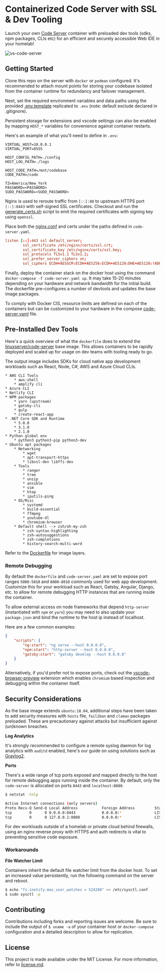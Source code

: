 # Containerized Code Server with SSL & Dev Tooling

Launch your own [Code Server](github.com/linuxserver/docker-code-server) container with preloaded dev tools (sdks, npm packages, CLIs etc) for an efficient and securely accessible Web IDE in your homelab!

![vs-code-server](https://raw.githubusercontent.com/linuxserver/docker-templates/master/linuxserver.io/img/code-server-banner.png)

## Getting Started

Clone this repo on the server with `docker` or `podman` configured. It's recommended to attach mount points for storing your codebase isolated from the container runtime for redundancy and failover management.

Next, set the required environment variables and data paths using the provided [.env.template](.env.template) replicated to `.env` (note: default exclude declared in .gitignore).

Persistent storage for extensions and vscode settings can also be enabled by mapping `HOST_*` variables for convenience against container restarts.

Here's an example of what you'll need to define in `.env`:
```
VIRTUAL_HOST=10.0.0.1
VIRTUAL_PORT=8555

HOST_CONFIG_PATH=./config
HOST_LOG_PATH=./logs

HOST_CODE_PATH=/mnt/codebase
CODE_PATH=/code

TZ=America/New_York
PASSWORD=<PASSWORD>
SUDO_PASSWORD=<SUDO_PASSWORD>
```

Nginx is used to reroute traffic from `[::]:80` to upstream HTTPS port `[::]:8443` with self-signed SSL certificates. Checkout and run the [generate_certs.sh](scripts/generate_certs.sh) script to emit the required certificates with signing key using `openssl`.

Place both the [nginx.conf](config/nginx.conf) and certs under the paths defined in `code-server.yaml`.

```nginx.conf
listen [::]:443 ssl default_server;
        ssl_certificate /etc/nginx/certs/ssl.crt;
        ssl_certificate_key /etc/nginx/certs/ssl.key;
        ssl_protocols TLSv1.1 TLSv1.2;
        ssl_prefer_server_ciphers on;
        ssl_ciphers ECDH+AESGCM:ECDH+AES256:ECDH+AES128:DHE+AES128:!ADH:!AECDH:!MD5;
```

Finally, deploy the container stack on the docker host using the command `docker-compose -f code-server.yaml up`. It may take 15-20 minutes depending on your hardware and network bandwidth for the initial build. The dockerfile pre-configures a number of devtools and updates the base image packages.

To comply with Docker CIS, resource limits are defined on each of the containers but can be customized to your hardware in the compose [code-server.yaml](code-server.yaml) file.

## Pre-Installed Dev Tools

Here's a quick overview of what the `dockerfile` does to extend the [linuxserver/code-server](https://github.com/linuxserver/docker-code-server) base image. This allows containers to be rapidly deployed and scaled up for usage on dev teams with tooling ready to go.

The output image includes SDKs for cloud native app development workloads such as React, Node, C#, AWS and Azure Cloud CLIs. 

```
* AWS CLI Tools
    * aws-shell
    * amplify cli
* Azure CLI
* Netlify CLI
* NPM packages
    * yarn (upstream)
    * gatsby-cli
    * gulp
    * create-react-app
* .NET Core SDK and Runtime
    * 5.0.0
    * 3.1.0
    * 2.1.0
* Python global env
    * python3 python3-pip python3-dev
* Ubuntu apt packages
    * Networking
        * wget
        * apt-transport-https
        * libssl-dev libffi-dev
    * Tools
        * ranger
        * tree
        * unzip
        * ansible
        * vim
        * htop
        * iputils-ping
    * OS/Misc
        * systemd
        * build-essential
        * ffmpeg
        * youtube-dl
        * chromium-browser
    * Default shell --> zsh/oh-my-zsh
        * zsh-syntax-highlighting
        * zsh-autosuggestions
        * zsh-completions
        * history-search-multi-word
```

Refer to the [Dockerfile](dockerfile) for image layers.

### Remote Debugging

By default the `dockerfile` and `code-server.yaml` are set to expose port ranges `5000-5010` and `8000-8010` commonly used for web app development. Customize this for your workload such as React, Gatsby, Angular, Django, etc. to allow for remote debugging HTTP instances that are running inside the container.

To allow external access on node frameworks that depend `http-server` (instantiated with `npm` or `yarn`) you may need to also update your `package.json` and bind the runtime to the host ip instead of localhost. 

Here are a few common examples:

```json
{
    "scripts": {
        "ng:start": "ng serve --host 0.0.0.0",
        "npm:start": "http-server --host 0.0.0.0",
        "gatsby:start": "gatsby develop --host 0.0.0.0"
    }
}
```

Alternatively, if you'd prefer not to expose ports, check out the [vscode-browser-preview](https://github.com/auchenberg/vscode-browser-preview/) extension which enables `chromium` based inspection and debugging within the container itself.

## Security Considerations

As the base image extends `ubuntu:18.04`, additional steps have been taken to add security measures with `hosts` file, `fail2ban` and `clamav` packages preloaded. These are precautionary against attacks but insufficient against (un)known breaches.

**Log Analytics**

It's strongly recommended to configure a remote syslog daemon for log analytics with `auditd` enabled, here's our guide on using solutions such as [Graylog2](https://ix.quant.one/GraylogAnsible).

**Ports**

There's a wide range of tcp ports exposed and mapped directly to the host for remote debugging apps running inside the container. By default, only the `code-server` is allocated on ports `8443` and `localhost:8080`.

```bash
$ netstat -tnlp

Active Internet connections (only servers)
Proto Recv-Q Send-Q Local Address           Foreign Address         State       PID/Program name    
tcp        0      0 0.0.0.0:8443            0.0.0.0:*               LISTEN      299/node            
tcp        0      0 127.0.0.1:8080          0.0.0.0:*               LISTEN      -     
```

For dev workloads outside of a homelab or private cloud behind firewalls, using an nginx reverse proxy with HTTPS and auth redirects is vital to preventing sensitive code exposure.

### Workarounds

**File Watcher Limit**

Containers inherit the default file watcher limit from the docker host. To set an increased value persistently, run the following command on the server and reboot.

```bash
$ echo "fs.inotify.max_user_watches = 524288" >> /etc/sysctl.conf
$ sudo sysctl -p
```

## Contributing

Contributions including forks and reporting issues are welcome. Be sure to include the output of `$ uname -a` of your container host or `docker-compose` configuration and a detailed description to allow for replication.

## License

This project is made available under the MIT License. For more information, refer to [license.md](license.md).
